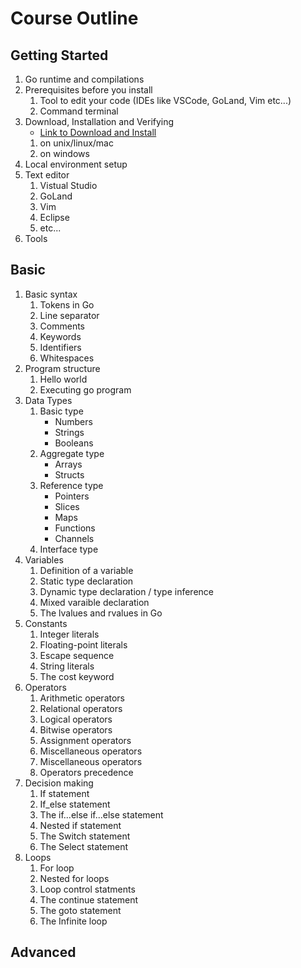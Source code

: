 # Course Outline

## Getting Started
1. Go runtime and compilations
2. Prerequisites before you install
   1. Tool to edit your code (IDEs like VSCode, GoLand, Vim etc...)
   2. Command terminal
3. Download, Installation and Verifying
   - [Link to Download and Install](https://go.dev/doc/install)
   1. on unix/linux/mac
   2. on windows
4. Local environment setup
5. Text editor
   1. Vistual Studio
   2. GoLand
   3. Vim
   4. Eclipse
   5. etc...
6. Tools
## Basic
1. Basic syntax
   1. Tokens in Go
   2. Line separator
   3. Comments
   4. Keywords
   5. Identifiers
   6. Whitespaces
2. Program structure
   1. Hello world
   2. Executing go program
3. Data Types
   1. Basic type
      - Numbers
      - Strings
      - Booleans
   2. Aggregate type
      - Arrays
      - Structs
   3. Reference type
      - Pointers
      - Slices
      - Maps
      - Functions
      - Channels
   4. Interface type
4. Variables
   1. Definition of a variable
   2. Static type declaration
   3. Dynamic type declaration / type inference
   4. Mixed varaible declaration
   5. The lvalues and rvalues in Go
5. Constants
   1. Integer literals
   2. Floating-point literals
   3. Escape sequence
   4. String literals
   5. The cost keyword
6. Operators
   1. Arithmetic operators
   2. Relational operators
   3. Logical operators
   4. Bitwise operators
   5. Assignment operators
   6. Miscellaneous operators
   7. Miscellaneous operators
   8. Operators precedence
7. Decision making
   1. If statement
   2. If_else statement
   3. The if...else if...else statement
   4. Nested if statement
   5. The Switch statement
   6. The Select statement
8. Loops
   1. For loop
   2. Nested for loops
   3. Loop control statments
   4. The continue statement
   5. The goto statement
   6. The Infinite loop
## Advanced